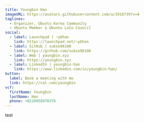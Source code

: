 ```yaml
---
title: Youngbin Han
imageURL: https://avatars.githubusercontent.com/u/1916739?v=4
taglines:
  - Organizer, Ubuntu Korea Community
  - Ubuntu Member & Ubuntu LoCo Council
social:
  - label: Launchpad | ~ybhan
    link: https://launchpad.net/~ybhan
  - label: GitHub | sukso96100
    link: https://github.com/sukso96100
  - label: Web | youngbin.xyz
    link: https://youngbin.xyz
  - label: LinkedIn | youngbin-han
    link: https://www.linkedin.com/in/youngbin-han/
button:
  label: Book a meeting with me
  link: https://cal.com/youngbin
vcf:
  firstName: Youngbin
  lastName: Han
  phone: +8210958978376
---
```

test